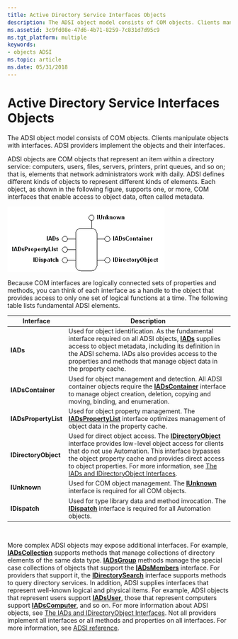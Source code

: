 ```yaml
---
title: Active Directory Service Interfaces Objects
description: The ADSI object model consists of COM objects. Clients manipulate objects with interfaces. ADSI providers implement the objects and their interfaces.
ms.assetid: 3c9fd08e-47d6-4b71-8259-7c831d7d95c9
ms.tgt_platform: multiple
keywords:
- objects ADSI
ms.topic: article
ms.date: 05/31/2018
---
```


# Active Directory Service Interfaces Objects

The ADSI object model consists of COM objects. Clients manipulate objects with interfaces. ADSI providers implement the objects and their interfaces.

ADSI objects are COM objects that represent an item within a directory service: computers, users, files, servers, printers, print queues, and so on; that is, elements that network administrators work with daily. ADSI defines different kinds of objects to represent different kinds of elements. Each object, as shown in the following figure, supports one, or more, COM interfaces that enable access to object data, often called metadata.

![active directory service interfaces objects](images/ds2objex.png)

Because COM interfaces are logically connected sets of properties and methods, you can think of each interface as a handle to the object that provides access to only one set of logical functions at a time. The following table lists fundamental ADSI elements.



| Interface            | Description                                                                                                                                                                                                                                                                                                                                                                               |
|----------------------|-------------------------------------------------------------------------------------------------------------------------------------------------------------------------------------------------------------------------------------------------------------------------------------------------------------------------------------------------------------------------------------------|
| **IADs**             | Used for object identification. As the fundamental interface required on all ADSI objects, [**IADs**](/windows/desktop/api/Iads/nn-iads-iads) supplies access to object metadata, including its definition in the ADSI schema. IADs also provides access to the properties and methods that manage object data in the property cache.                                                                                   |
| **IADsContainer**    | Used for object management and detection. All ADSI container objects require the [**IADsContainer**](/windows/desktop/api/Iads/nn-iads-iadscontainer) interface to manage object creation, deletion, copying and moving, binding, and enumeration.                                                                                                                                                                      |
| **IADsPropertyList** | Used for object property management. The [**IADsPropertyList**](/windows/desktop/api/Iads/nn-iads-iadspropertylist) interface optimizes management of object data in the property cache.                                                                                                                                                                                                                                |
| **IDirectoryObject** | Used for direct object access. The [**IDirectoryObject**](/windows/desktop/api/Iads/nn-iads-idirectoryobject) interface provides low-level object access for clients that do not use Automation. This interface bypasses the object property cache and provides direct access to object properties. For more information, see [The IADs and IDirectoryObject Interfaces](the-iads-and-idirectoryobject-interfaces.md). |
| **IUnknown**         | Used for COM object management. The [**IUnknown**](https://msdn.microsoft.com/library/ms680509(v=VS.85).aspx) interface is required for all COM objects.                                                                                                                                                                                                                                                                              |
| **IDispatch**        | Used for type library data and method invocation. The [**IDispatch**](https://msdn.microsoft.com/library/ms221608(v=VS.71).aspx) interface is required for all Automation objects.                                                                                                                                                                                                                             |



 

More complex ADSI objects may expose additional interfaces. For example, [**IADsCollection**](/windows/desktop/api/Iads/nn-iads-iadscollection) supports methods that manage collections of directory elements of the same data type. [**IADsGroup**](/windows/desktop/api/Iads/nn-iads-iadsgroup) methods manage the special case collections of objects that support the [**IADsMembers**](/windows/desktop/api/Iads/nn-iads-iadsmembers) interface. For providers that support it, the [**IDirectorySearch**](/windows/desktop/api/Iads/nn-iads-idirectorysearch) interface supports methods to query directory services. In addition, ADSI supplies interfaces that represent well-known logical and physical items. For example, ADSI objects that represent users support [**IADsUser**](/windows/desktop/api/Iads/nn-iads-iadsuser), those that represent computers support [**IADsComputer**](/windows/desktop/api/Iads/nn-iads-iadscomputer), and so on. For more information about ADSI objects, see [The IADs and IDirectoryObject Interfaces](the-iads-and-idirectoryobject-interfaces.md). Not all providers implement all interfaces or all methods and properties on all interfaces. For more information, see [ADSI reference](adsi-reference.md).

 

 




